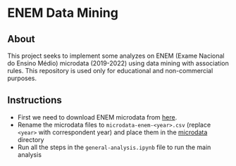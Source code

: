 # ENEM Data Mining

## About

This project seeks to implement some analyzes on ENEM (Exame Nacional do Ensino Médio) microdata (2019-2022) using data mining with association rules. This repository is used only for educational and non-commercial purposes.

## Instructions

- First we need to download ENEM microdata from [here](https://www.gov.br/inep/pt-br/acesso-a-informacao/dados-abertos/microdados/enem).
- Rename the microdata files to `microdata-enem-<year>.csv` (replace `<year>` with correspondent year) and place them in the [microdata](/microdata/) directory 
- Run all the steps in the `general-analysis.ipynb` file to run the main analysis
